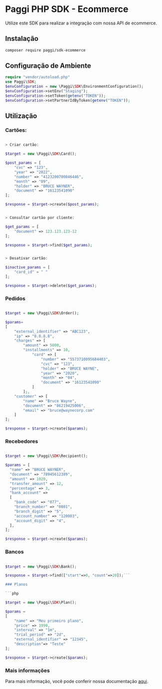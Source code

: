 # Paggi PHP SDK - Ecommerce

Utilize este SDK para realizar a integração com nossa API de ecommerce.

## Instalação

```sh
composer require paggi/sdk-ecommerce
```

## Configuração de Ambiente
```php
require "vendor/autoload.php"
use Paggi\SDK;
$envConfiguration = new \Paggi\SDK\EnvironmentConfiguration();
$envConfiguration->setEnv("Staging");
$envConfiguration->setToken(getenv("TOKEN"));
$envConfiguration->setPartnerIdByToken(getenv("TOKEN"));
```

## Utilização
 
### Cartões:

```php

> Criar cartão:

$target = new \Paggi\SDK\Card();

$post_params = [
    "cvc" => "123",
    "year" => "2022",
    "number" => "4123200700046446",
    "month" => "09",
    "holder" => "BRUCE WAYNER",
    "document" => "16123541090"
];

$response = $target->create($post_params);


> Consultar cartão por cliente: 

$get_params = [
    "document" => 123.123.123-12
];  

$response = $target->find($get_params);


> Desativar cartão: 

$inactive_params = [
    "card_id" = " "
];

$response = $target->delete($get_params);

```

### Pedidos

```php

$target = new \Paggi\SDK\Order();

$params=
[
    "external_identifier" => "ABC123",
    "ip" => "8.8.8.8",
    "charges" => [
        "amount" => 5000,
        "installments" => 10,
            "card" => [
                "number" => "5573710095684403",
                "cvc" => "123",
                "holder" => "BRUCE WAYNE",
                "year" => "2020",
                "month" => "04",
                "document" => "16123541090"
            ]                        
        ];,
    "customer" => [
        "name" => "Bruce Wayne",
        "document" => "86219425006",
        "email" => "bruce@waynecorp.com"
    ]
];

$response = $target->create($params);
```

### Recebedores

```php

$target = new \Paggi\SDK\Recipient();

$params = [
  "name" => "BRUCE WAYNER",
  "document" => "78945612389",
  "amount" => 1020,
  "transfer_amount" => 12,
  "percentage" => 3,
  "bank_account" =>
  [
    "bank_code" => "077",
    "branch_number" => "0001",
    "branch_digit" => "5",
    "account_number" => "120003",
    "account_digit" => "4",
  ],
];

$response = $target->create($params);
```

### Bancos

```php

$target = new \Paggi\SDK\Bank();

$response = $target->find(["start"=>0, "count"=>20]);```

### Planos

```php

$target = new \Paggi\SDK\Plan();

$params =
[
    "name" => "Meu primeiro plano",
    "price" => 1990,
    "interval" => "1m",
    "trial_period" => "2d",
    "external_identifier" => "12345",
    "description"=> "Teste"
];

$response = $target->create($params);
```

### Mais informações

Para mais informação, você pode conferir nossa documentação [aqui](https://developers.paggi.com/).
